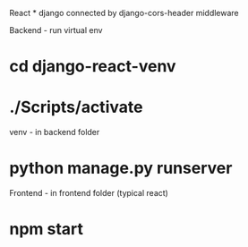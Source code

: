React * django
connected by django-cors-header middleware

Backend - run virtual env
# cd django-react-venv
# ./Scripts/activate

venv - in backend folder
# python manage.py runserver


Frontend - in frontend folder (typical react)
# npm start
